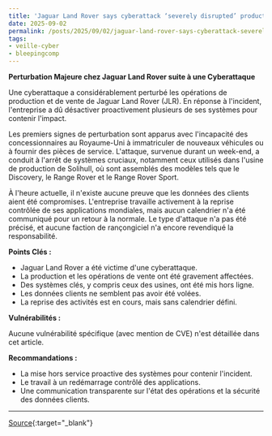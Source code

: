 ```yaml
---
title: 'Jaguar Land Rover says cyberattack ‘severely disrupted’ production'
date: 2025-09-02
permalink: /posts/2025/09/02/jaguar-land-rover-says-cyberattack-severely-disrupted-production/
tags:
- veille-cyber
- bleepingcomp
---
```

**Perturbation Majeure chez Jaguar Land Rover suite à une Cyberattaque**

Une cyberattaque a considérablement perturbé les opérations de production et de vente de Jaguar Land Rover (JLR). En réponse à l'incident, l'entreprise a dû désactiver proactivement plusieurs de ses systèmes pour contenir l'impact.

Les premiers signes de perturbation sont apparus avec l'incapacité des concessionnaires au Royaume-Uni à immatriculer de nouveaux véhicules ou à fournir des pièces de service. L'attaque, survenue durant un week-end, a conduit à l'arrêt de systèmes cruciaux, notamment ceux utilisés dans l'usine de production de Solihull, où sont assemblés des modèles tels que le Discovery, le Range Rover et le Range Rover Sport.

À l'heure actuelle, il n'existe aucune preuve que les données des clients aient été compromises. L'entreprise travaille activement à la reprise contrôlée de ses applications mondiales, mais aucun calendrier n'a été communiqué pour un retour à la normale. Le type d'attaque n'a pas été précisé, et aucune faction de rançongiciel n'a encore revendiqué la responsabilité.

**Points Clés :**

*   Jaguar Land Rover a été victime d'une cyberattaque.
*   La production et les opérations de vente ont été gravement affectées.
*   Des systèmes clés, y compris ceux des usines, ont été mis hors ligne.
*   Les données clients ne semblent pas avoir été volées.
*   La reprise des activités est en cours, mais sans calendrier défini.

**Vulnérabilités :**

Aucune vulnérabilité spécifique (avec mention de CVE) n'est détaillée dans cet article.

**Recommandations :**

*   La mise hors service proactive des systèmes pour contenir l'incident.
*   Le travail à un redémarrage contrôlé des applications.
*   Une communication transparente sur l'état des opérations et la sécurité des données clients.

---
[Source](https://www.bleepingcomputer.com/news/security/jaguar-land-rover-says-cyberattack-severely-disrupted-production/){:target="_blank"}
